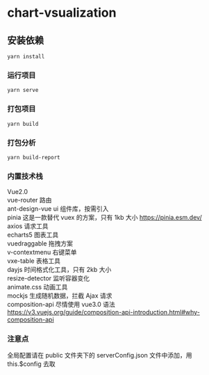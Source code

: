 # chart-vsualization

## 安装依赖

```
yarn install
```

### 运行项目

```
yarn serve
```

### 打包项目

```
yarn build
```

### 打包分析

```
yarn build-report
```

### 内置技术栈

Vue2.0  
vue-router 路由  
ant-design-vue ui 组件库，按需引入  
pinia 这是一款替代 vuex 的方案，只有 1kb 大小 https://pinia.esm.dev/  
axios 请求工具  
echarts5 图表工具  
vuedraggable 拖拽方案  
v-contextmenu 右键菜单  
vxe-table 表格工具  
dayjs 时间格式化工具，只有 2kb 大小  
resize-detector 监听容器变化  
animate.css 动画工具  
mockjs 生成随机数据，拦截 Ajax 请求  
composition-api 尽情使用 vue3.0 语法 https://v3.vuejs.org/guide/composition-api-introduction.html#why-composition-api

### 注意点

全局配置请在 public 文件夹下的 serverConfig.json 文件中添加，用 this.$config 去取
